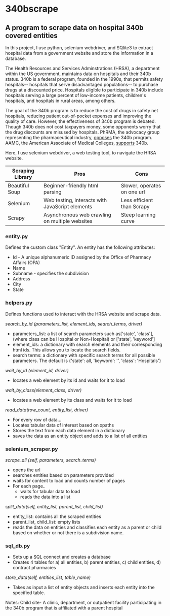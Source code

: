 # 340bscrape
## A program to scrape data on hospital 340b covered entities

In this project, I use python, selenium webdriver, and SQlite3 to extract hospital data from a government website and store the information in a database.

The Health Resources and Services Adminstrations (HRSA), a department within the US government, maintains data on hospitals and their 340b status. 340b is a federal program, founded in the 1990s, that permits safety hospitals-- hospitals that serve disadvantaged populations-- to purchase drugs at a discounted price. Hospitals eligible to participate in 340b include hospitals serving a large percent of low-income patients, children's hospitals, and hospitals in rural areas, among others.

 The goal of the 340b program is to reduce the cost of drugs in safety net hospitals, reducing patient out-of-pocket expenses and improving the quality of care. However, the effectiveness of 340b program is debated. Though 340b does not cost taxpayers money, some opponents worry that the drug discounts are misused by hospitals. PhRMA, the advocacy group representing the pharmaceutical industry, [opposes](https://www.phrma.org/en/Advocacy/340B) the 340b program. AAMC, the American Associate of Medical Colleges, [supports](https://www.aamc.org/news-insights/340b) 340b.

Here, I use selenium webdriver, a web testing tool, to navigate the HRSA website.

| Scraping Library | Pros | Cons |
| -----|------| -----|
| Beautiful Soup| Beginner-friendly html parsing | Slower, operates on one url
| Selenium | Web testing, interacts with JavaScript elements | Less efficient than Scrapy
| Scrapy| Asynchronous web crawling on multiple websites | Steep learning curve

### entity.py
Defines the custom class "Entity". An entity has the following attributes:
* Id - A unique alphanumeric ID assigned by the Office of Pharmacy Affairs (OPA)
* Name
* Subname - specifies the subdivision
* Address
* City
* State

### helpers.py
Defines functions used to interact with the HRSA website and scrape data.

*search_by_id (parameters_list, element_ids, search_terms, driver)*
*  parameters_list:
 a list of search parameters such as['state', 'class'], (where class can be Hospital or Non-Hospital) or ['state', 'keyword']
* element_ids: a dictionary with search elements and their corresponding html ids. This allows you to locate the search fields.
* search terms: a dictionary with specific search terms for all possible parameters. The default is {'state': all, 'keyword': '', 'class': 'Hospitals'}

*wait_by_id (element_id, driver)*
* locates a web element by its id and waits for it to load

*wait_by_class(element_class, driver)*
* locates a web element by its class and waits for it to load

*read_data(row_count, entity_list, driver)*
* For every row of data...
 * Locates tabular data of interest based on xpaths
 * Stores the text from each data element in a dictionary
 * saves the data as an entity object and adds to a list of all entities

### selenium_scraper.py
*scrape_all (self, parameters, search_terms)*
* opens the url
* searches entities based on parameters provided
* waits for content to load and counts number of pages
* For each page..
  * waits for tabular data to load
  * reads the data into a list

*split_data(self, entity_list, parent_list, child_list)*
* entity_list: contains all the scraped entities
* parent_list, child_list: empty lists
* reads the data on entities and classifies each entity as a parent or child based on whether or not there is a subdivision name.

### sql_db.py
* Sets up a SQL connect and creates a database
* Creates 4 tables for a) all entities, b) parent entities, c) child entities, d) contract pharmacies

*store_data(self, entities_list, table_name)*
* Takes as input a list of entity objects and inserts each entity into the specified table.

<p> Notes: Child site- A clinic, department, or outpatient facility participating in the 340b program that is affiliated with a parent hospital <p>
